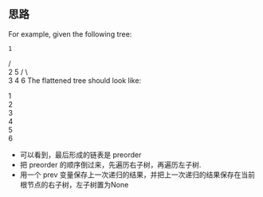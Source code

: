 ## 思路

For example, given the following tree:

    1
   / \
  2   5
 / \   \
3   4   6
The flattened tree should look like:

1
 \
  2
   \
    3
     \
      4
       \
        5
         \
          6
- 可以看到，最后形成的链表是 preorder 
- 把 preorder 的顺序倒过来，先遍历右子树，再遍历左子树. 
- 用一个 prev 变量保存上一次递归的结果，并把上一次递归的结果保存在当前根节点的右子树，左子树置为None